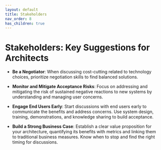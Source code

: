 ```yaml
---
layout: default
title: Stakeholders
nav_order: 8
has_children: true
---
```

# Stakeholders: Key Suggestions for Architects

- **Be a Negotiator**: When discussing cost-cutting related to technology choices, prioritize negotiation skills to find balanced solutions.

- **Monitor and Mitigate Acceptance Risks**: Focus on addressing and mitigating the risk of sustained negative reactions to new systems by understanding and managing user concerns.

- **Engage End Users Early**: Start discussions with end users early to communicate the benefits and address concerns. Use system design, training, demonstrations, and knowledge sharing to build acceptance.

- **Build a Strong Business Case**: Establish a clear value proposition for your architecture, quantifying its benefits with metrics and linking them to traditional business measures. Know when to stop and find the right timing for discussions.